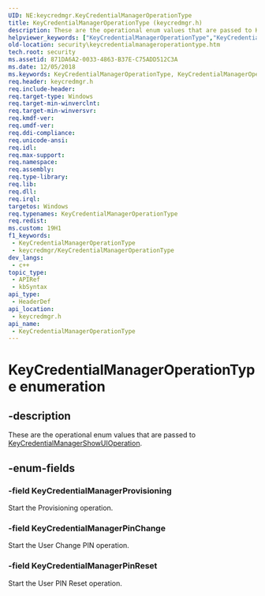 ```yaml
---
UID: NE:keycredmgr.KeyCredentialManagerOperationType
title: KeyCredentialManagerOperationType (keycredmgr.h)
description: These are the operational enum values that are passed to KeyCredentialManagerShowUIOperation.
helpviewer_keywords: ["KeyCredentialManagerOperationType","KeyCredentialManagerOperationType enumeration [Security]","KeyCredentialManagerPinChange","KeyCredentialManagerPinReset","KeyCredentialManagerProvisioning","keycredmgr/KeyCredentialManagerOperationType","keycredmgr/KeyCredentialManagerPinChange","keycredmgr/KeyCredentialManagerPinReset","keycredmgr/KeyCredentialManagerProvisioning","security.keycredentialmanageroperationtype"]
old-location: security\keycredentialmanageroperationtype.htm
tech.root: security
ms.assetid: 871DA6A2-0033-4863-B37E-C75ADD512C3A
ms.date: 12/05/2018
ms.keywords: KeyCredentialManagerOperationType, KeyCredentialManagerOperationType enumeration [Security], KeyCredentialManagerPinChange, KeyCredentialManagerPinReset, KeyCredentialManagerProvisioning, keycredmgr/KeyCredentialManagerOperationType, keycredmgr/KeyCredentialManagerPinChange, keycredmgr/KeyCredentialManagerPinReset, keycredmgr/KeyCredentialManagerProvisioning, security.keycredentialmanageroperationtype
req.header: keycredmgr.h
req.include-header: 
req.target-type: Windows
req.target-min-winverclnt: 
req.target-min-winversvr: 
req.kmdf-ver: 
req.umdf-ver: 
req.ddi-compliance: 
req.unicode-ansi: 
req.idl: 
req.max-support: 
req.namespace: 
req.assembly: 
req.type-library: 
req.lib: 
req.dll: 
req.irql: 
targetos: Windows
req.typenames: KeyCredentialManagerOperationType
req.redist: 
ms.custom: 19H1
f1_keywords:
 - KeyCredentialManagerOperationType
 - keycredmgr/KeyCredentialManagerOperationType
dev_langs:
 - c++
topic_type:
 - APIRef
 - kbSyntax
api_type:
 - HeaderDef
api_location:
 - keycredmgr.h
api_name:
 - KeyCredentialManagerOperationType
---
```


# KeyCredentialManagerOperationType enumeration


## -description

These are the operational enum values that are passed to <a href="../keycredmgr/nf-keycredmgr-keycredentialmanagershowuioperation.md">KeyCredentialManagerShowUIOperation</a>.

## -enum-fields

### -field KeyCredentialManagerProvisioning

Start the Provisioning operation.

### -field KeyCredentialManagerPinChange

Start the User Change PIN operation.

### -field KeyCredentialManagerPinReset

Start the User PIN Reset operation.

